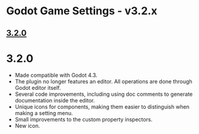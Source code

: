 # Godot Game Settings - v3.2.x

## [3.2.0](#3.2.0)

# 3.2.0

- Made compatible with Godot 4.3.
- The plugin no longer features an editor. All operations are done through Godot editor itself.
- Several code improvements, including using doc comments to generate documentation inside the editor.
- Unique icons for components, making them easier to distinguish when making a setting menu.
- Small improvements to the custom property inspectors.
- New icon.
